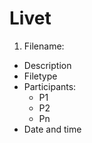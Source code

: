 # Livet

1. Filename:
  + Description
  + Filetype
  + Participants:
    * P1
    * P2
    * Pn
  + Date and time
  
